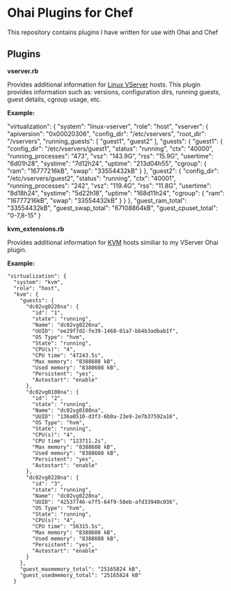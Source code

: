 # Ohai Plugins for Chef #

This repository contains plugins I have written for use with Ohai and Chef

## Plugins ##

**vserver.rb**

Provides additional information for [Linux VServer](http://linux-vserver.org) hosts.
This plugin provides information such as: versions, configuration dirs, running guests, guest details, cgroup usage, etc.

**Example:**

  "virtualization": {
    "system": "linux-vserver",
    "role": "host",
    "vserver": {
      "apiversion": "0x00020306",
      "config_dir": "/etc/vservers",
      "root_dir": "/vservers",
      "running_guests": [
        "guest1",
        "guest2"
      ],
      "guests": {
        "guest1": {
          "config_dir": "/etc/vservers/guest1",
          "status": "running",
          "ctx": "40000",
          "running_processes": "473",
          "vsz": "143.9G",
          "rss": "15.9G",
          "usertime": "6d01h28",
          "systime": "7d12h24",
          "uptime": "213d04h55",
          "cgroup": {
            "ram": "16777216kB",
            "swap": "33554432kB"
          }
        },
        "guest2": {
          "config_dir": "/etc/vservers/guest2",
          "status": "running",
          "ctx": "40001",
          "running_processes": "242",
          "vsz": "119.4G",
          "rss": "11.8G",
          "usertime": "8d18h24",
          "systime": "5d22h18",
          "uptime": "168d11h24",
          "cgroup": {
            "ram": "16777216kB",
            "swap": "33554432kB"
          }
        }
      },
      "guest_ram_total": "33554432kB",
      "guest_swap_total": "67108864kB",
      "guest_cpuset_total": "0-7,8-15"
    }

**kvm_extensions.rb**

Provides additional information for [KVM](http://linux-kvm.org) hosts similiar to my VServer Ohai plugin.

**Example:**

    "virtualization": {
      "system": "kvm",
      "role": "host",
      "kvm": {
        "guests": {
          "dc02vg0226na": {
            "id": "1",
            "state": "running",
            "Name": "dc02vg0226na",
            "UUID": "ee29f7d2-fe39-1468-01a7-bb4b3adbab1f",
            "OS Type": "hvm",
            "State": "running",
            "CPU(s)": "4",
            "CPU time": "47243.5s",
            "Max memory": "8388608 kB",
            "Used memory": "8388608 kB",
            "Persistent": "yes",
            "Autostart": "enable"
          },
          "dc02vg0108na": {
            "id": "2",
            "state": "running",
            "Name": "dc02vg0108na",
            "UUID": "136a0510-d3f3-6b0a-23e9-2e7b37592a16",
            "OS Type": "hvm",
            "State": "running",
            "CPU(s)": "4",
            "CPU time": "123711.2s",
            "Max memory": "8388608 kB",
            "Used memory": "8388608 kB",
            "Persistent": "yes",
            "Autostart": "enable"
          },
          "dc02vg0228na": {
            "id": "3",
            "state": "running",
            "Name": "dc02vg0228na",
            "UUID": "42537746-e7f5-64f9-58eb-afd33940c036",
            "OS Type": "hvm",
            "State": "running",
            "CPU(s)": "4",
            "CPU time": "56315.5s",
            "Max memory": "8388608 kB",
            "Used memory": "8388608 kB",
            "Persistent": "yes",
            "Autostart": "enable"
          }
        },
        "guest_maxmemory_total": "25165824 kB",
        "guest_usedmemory_total": "25165824 kB"
      }